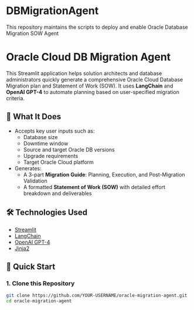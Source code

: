 # DBMigrationAgent
This repository maintains the scripts to deploy and enable Oracle Database Migration SOW Agent
# Oracle Cloud DB Migration Agent

This Streamlit application helps solution architects and database administrators quickly generate a comprehensive Oracle Cloud Database Migration plan and Statement of Work (SOW). It uses **LangChain** and **OpenAI GPT-4** to automate planning based on user-specified migration criteria.

## 🧠 What It Does

- Accepts key user inputs such as:
  - Database size
  - Downtime window
  - Source and target Oracle DB versions
  - Upgrade requirements
  - Target Oracle Cloud platform
- Generates:
  - A 3-part **Migration Guide**: Planning, Execution, and Post-Migration Validation
  - A formatted **Statement of Work (SOW)** with detailed effort breakdown and deliverables

## 🛠️ Technologies Used

- [Streamlit](https://streamlit.io/)
- [LangChain](https://github.com/langchain-ai/langchain)
- [OpenAI GPT-4](https://openai.com/)
- [Jinja2](https://palletsprojects.com/p/jinja/)

## 🚀 Quick Start

### 1. Clone this Repository

```bash
git clone https://github.com/YOUR-USERNAME/oracle-migration-agent.git
cd oracle-migration-agent
